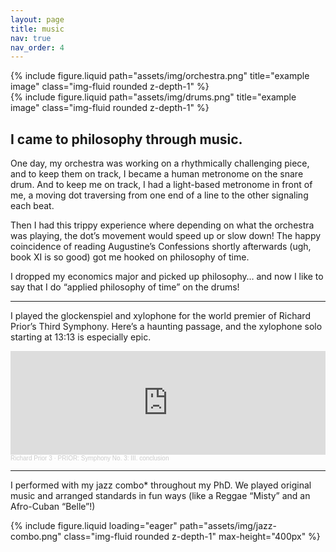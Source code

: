 ```yaml
---
layout: page
title: music
nav: true
nav_order: 4
---
```




<div class="row justify-content-sm-center">
    <div class="col-sm-8 mt-3 mt-md-0">
        {% include figure.liquid path="assets/img/orchestra.png" title="example image" class="img-fluid rounded z-depth-1" %}
    </div>
    <div class="col-sm-4 mt-3 mt-md-0">
        {% include figure.liquid path="assets/img/drums.png" title="example image" class="img-fluid rounded z-depth-1" %}
    </div>
</div>




## I came to philosophy through music.

One day, my orchestra was working on a rhythmically challenging piece, and to keep them on track, I became a human metronome on the snare drum. And to keep me on track, I had a light-based metronome in front of me, a moving dot traversing from one end of a line to the other signaling each beat.

Then I had this trippy experience where depending on what the orchestra was playing, the dot’s movement would speed up or slow down!  The happy coincidence of reading Augustine’s Confessions shortly afterwards (ugh, book XI is so good) got me hooked on philosophy of time.

I dropped my economics major and picked up philosophy… and now I like to say that I do “applied philosophy of time” on the drums!

---

I played the glockenspiel and xylophone for the world premier of Richard Prior’s Third Symphony. Here’s a haunting passage, and the xylophone solo starting at 13:13 is especially epic.

<iframe width="100%" height="166" scrolling="no" frameborder="no" allow="autoplay" src="https://w.soundcloud.com/player/?url=https%3A//api.soundcloud.com/tracks/1420086484&color=%23ff5500&auto_play=false&hide_related=false&show_comments=true&show_user=true&show_reposts=false&show_teaser=true"></iframe><div style="font-size: 10px; color: #cccccc;line-break: anywhere;word-break: normal;overflow: hidden;white-space: nowrap;text-overflow: ellipsis; font-family: Interstate,Lucida Grande,Lucida Sans Unicode,Lucida Sans,Garuda,Verdana,Tahoma,sans-serif;font-weight: 100;"><a href="https://soundcloud.com/richard-prior-3" title="Richard Prior 3" target="_blank" style="color: #cccccc; text-decoration: none;">Richard Prior 3</a> · <a href="https://soundcloud.com/richard-prior-3/prior-symphony-no-3-iii-conclusion" title="PRIOR: Symphony No. 3: III. conclusion" target="_blank" style="color: #cccccc; text-decoration: none;">PRIOR: Symphony No. 3: III. conclusion</a></div>



---

I performed with my jazz combo* throughout my PhD. We played original music and arranged standards in fun ways (like a Reggae “Misty” and an Afro-Cuban “Belle”!)

<div class="row">
    <div class="col-sm mt-3 mt-md-0 d-flex justify-content-center" style="height: 100%;">
        {% include figure.liquid
            loading="eager"
            path="assets/img/jazz-combo.png"
            class="img-fluid rounded z-depth-1"
            max-height="400px"
            %}
    </div>
</div>








<div class="row mt-3">
    <div class="col-sm mt-3 mt-md-0">
        <iframe width="100%" height="200" scrolling="no" frameborder="no" allow="autoplay" src="https://w.soundcloud.com/player/?url=https%3A//api.soundcloud.com/tracks/671429753&color=%23ff5500&auto_play=false&hide_related=false&show_comments=true&show_user=true&show_reposts=false&show_teaser=true&visual=true"></iframe><div style="font-size: 10px; color: #cccccc;line-break: anywhere;word-break: normal;overflow: hidden;white-space: nowrap;text-overflow: ellipsis; font-family: Interstate,Lucida Grande,Lucida Sans Unicode,Lucida Sans,Garuda,Verdana,Tahoma,sans-serif;font-weight: 100;"><a href="https://soundcloud.com/user-110549948" title="hannahhkim" target="_blank" style="color: #cccccc; text-decoration: none;">hannahhkim</a> · <a href="https://soundcloud.com/user-110549948/bell-afro-cuban-arrangement-spring-2016" title="&quot;Belle&quot;, Afro-Cuban arrangement, Spring 2016" target="_blank" style="color: #cccccc; text-decoration: none;">&quot;Belle&quot;, Afro-Cuban arrangement, Spring 2016</a></div>
       <iframe width="100%" height="200" scrolling="no" frameborder="no" allow="autoplay" src="https://w.soundcloud.com/player/?url=https%3A//api.soundcloud.com/tracks/671431481&color=%23ff5500&auto_play=false&hide_related=false&show_comments=true&show_user=true&show_reposts=false&show_teaser=true&visual=true"></iframe><div style="font-size: 10px; color: #cccccc;line-break: anywhere;word-break: normal;overflow: hidden;white-space: nowrap;text-overflow: ellipsis; font-family: Interstate,Lucida Grande,Lucida Sans Unicode,Lucida Sans,Garuda,Verdana,Tahoma,sans-serif;font-weight: 100;"><a href="https://soundcloud.com/user-110549948" title="hannahhkim" target="_blank" style="color: #cccccc; text-decoration: none;">hannahhkim</a> · <a href="https://soundcloud.com/user-110549948/love-for-sale-spring-2018" title="&quot;Love for Sale&quot;, Spring 2018" target="_blank" style="color: #cccccc; text-decoration: none;">&quot;Love for Sale&quot;, Spring 2018</a></div>
    </div>
    <div class="col-sm mt-3 mt-md-0">
        <iframe width="100%" height="200" scrolling="no" frameborder="no" allow="autoplay" src="https://w.soundcloud.com/player/?url=https%3A//api.soundcloud.com/tracks/671431295&color=%23ff5500&auto_play=false&hide_related=false&show_comments=true&show_user=true&show_reposts=false&show_teaser=true&visual=true"></iframe><div style="font-size: 10px; color: #cccccc;line-break: anywhere;word-break: normal;overflow: hidden;white-space: nowrap;text-overflow: ellipsis; font-family: Interstate,Lucida Grande,Lucida Sans Unicode,Lucida Sans,Garuda,Verdana,Tahoma,sans-serif;font-weight: 100;"><a href="https://soundcloud.com/user-110549948" title="hannahhkim" target="_blank" style="color: #cccccc; text-decoration: none;">hannahhkim</a> · <a href="https://soundcloud.com/user-110549948/all-of-you-fall-17" title="&quot;All of You&quot;, Fall 17" target="_blank" style="color: #cccccc; text-decoration: none;">&quot;All of You&quot;, Fall 17</a></div>
        <iframe width="100%" height="200" scrolling="no" frameborder="no" allow="autoplay" src="https://w.soundcloud.com/player/?url=https%3A//api.soundcloud.com/tracks/671431664&color=%23ff5500&auto_play=false&hide_related=false&show_comments=true&show_user=true&show_reposts=false&show_teaser=true&visual=true"></iframe><div style="font-size: 10px; color: #cccccc;line-break: anywhere;word-break: normal;overflow: hidden;white-space: nowrap;text-overflow: ellipsis; font-family: Interstate,Lucida Grande,Lucida Sans Unicode,Lucida Sans,Garuda,Verdana,Tahoma,sans-serif;font-weight: 100;"><a href="https://soundcloud.com/user-110549948" title="hannahhkim" target="_blank" style="color: #cccccc; text-decoration: none;">hannahhkim</a> · <a href="https://soundcloud.com/user-110549948/deluge-winter-2018" title="&quot;Deluge,&quot; Winter 2018" target="_blank" style="color: #cccccc; text-decoration: none;">&quot;Deluge,&quot; Winter 2018</a></div>
    </div>
</div>
